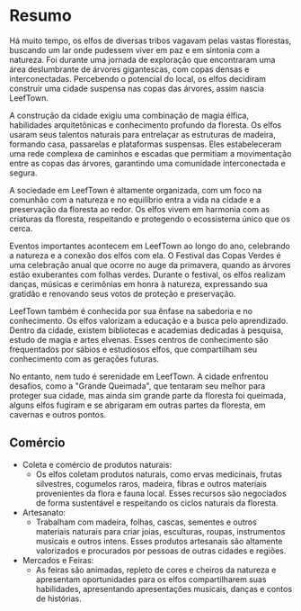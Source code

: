 # Resumo

Há muito tempo, os elfos de diversas tribos vagavam pelas vastas florestas, buscando um lar onde pudessem viver em paz e em sintonia com a natureza. Foi durante uma jornada de exploração que encontraram uma área deslumbrante de árvores gigantescas, com copas densas e interconectadas. Percebendo o potencial do local, os elfos decidiram construir uma cidade suspensa nas copas das árvores, assim nascia LeefTown.

A construção da cidade exigiu uma combinação de magia élfica, habilidades arquitetônicas e conhecimento profundo da floresta. Os elfos usaram seus talentos naturais para entrelaçar as estruturas de madeira, formando casa, passarelas e plataformas suspensas. Eles estabeleceram uma rede complexa de caminhos e escadas que permitiam a movimentação entre as copas das árvores, garantindo uma comunidade interconectada e segura.

A sociedade em LeefTown é altamente organizada, com um foco na comunhão com a natureza e no equilíbrio entra a vida na cidade e a preservação da floresta ao redor. Os elfos vivem em harmonia com as criaturas da floresta, respeitando e protegendo o ecossistema único que os cerca.

Eventos importantes acontecem em LeefTown ao longo do ano, celebrando a natureza e a conexão dos elfos com ela. O Festival das Copas Verdes é uma celebração anual que ocorre no auge da primavera, quando as árvores estão exuberantes com folhas verdes. Durante o festival, os elfos realizam danças, músicas e cerimônias em honra à natureza, expressando sua gratidão e renovando seus votos de proteção e preservação.

LeefTown também é conhecida por sua ênfase na sabedoria e no conhecimento. Os elfos valorizam a educação e a busca pelo aprendizado. Dentro da cidade, existem bibliotecas e academias dedicadas à pesquisa, estudo de magia e artes elvenas. Esses centros de conhecimento são frequentados por sábios e estudiosos elfos, que compartilham seu conhecimento com as gerações futuras.

No entanto, nem tudo é serenidade em LeefTown. A cidade enfrentou desafios, como a "Grande Queimada", que tentaram seu melhor para proteger sua cidade, mas ainda sim grande parte da floresta foi queimada, alguns elfos fugiram e se abrigaram em outras partes da floresta, em cavernas e outros pontos.

## Comércio

- Coleta e comércio de produtos naturais:
  - Os elfos coletam produtos naturais, como ervas medicinais, frutas silvestres, cogumelos raros, madeira, fibras e outros materiais provenientes da flora e fauna local. Esses recursos são negociados de forma sustentável e respeitando os ciclos naturais da floresta.
- Artesanato:
  - Trabalham com madeira, folhas, cascas, sementes e outros materiais naturais para criar joias, esculturas, roupas, instrumentos musicais e outros intens. Esses produtos artesanais são altamente valorizados e procurados por pessoas de outras cidades e regiões.
- Mercados e Feiras:
  - As feiras são animadas, repleto de cores e cheiros da natureza e apresentam oportunidades para os elfos compartilharem suas habilidades, apresentando apresentações musicais, danças e contos de histórias.
